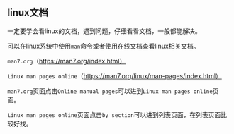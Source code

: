 ## linux文档

一定要学会看linux的文档，遇到问题，仔细看看文档，一般都能解决。

可以在linux系统中使用`man`命令或者使用在线文档查看linux相关文档。

`man7.org`（https://man7.org/index.html）

`Linux man pages online`（https://man7.org/linux/man-pages/index.html）

`man7.org`页面点击`Online manual pages`可以进到`Linux man pages online`页面。

`Linux man pages online`页面点击`by section`可以进到列表页面，在列表页面比较好找。